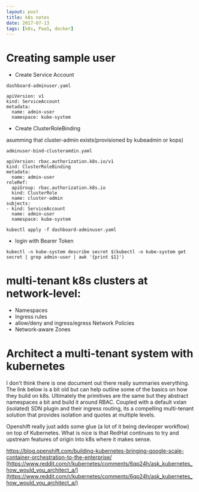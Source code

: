 ```yaml
---
layout: post
title: k8s notes
date: 2017-07-13
tags: [k8s, PaaS, docker]
---
```


# Creating sample user

* Create Service Account

`dashboard-adminuser.yaml`

```
apiVersion: v1
kind: ServiceAccount
metadata:
  name: admin-user
  namespace: kube-system
```

* Create ClusterRoleBinding

asumming that cluster-admin exists(provisioned by kubeadmin or kops)

`adminuser-bind-clusteramdin.yaml`

```
apiVersion: rbac.authorization.k8s.io/v1
kind: ClusterRoleBinding
metadata:
  name: admin-user
roleRef:
  apiGroup: rbac.authorization.k8s.io
  kind: ClusterRole
  name: cluster-admin
subjects:
- kind: ServiceAccount
  name: admin-user
  namespace: kube-system
```

```
kubectl apply -f dashboard-adminuser.yaml
```

* login with Bearer Token

```
kubectl -n kube-system describe secret $(kubectl -n kube-system get secret | grep admin-user | awk '{print $1}')
```


# multi-tenant k8s clusters at network-level:

- Namespaces
- Ingress rules
- allow/deny and ingress/egress Network Policies
- Network-aware Zones

# Architect a multi-tenant system with kubernetes
I don't think there is one document out there really summaries everything. The link below is a bit old but can help outline some of the basics on how they build on k8s. Ultimately the primitives are the same but they abstract namespaces a bit and build it around RBAC. Coupled with a default vxlan (isolated) SDN plugin and their ingress routing, its a compelling multi-tenant solution that provides isolation and quotes at multiple levels.

Openshift really just adds some glue (a lot of it being devleoper workflow) on top of Kubernetes. What is nice is that RedHat continues to try and upstream features of origin into k8s where it makes sense.

https://blog.openshift.com/building-kubernetes-bringing-google-scale-container-orchestration-to-the-enterprise/
[https://www.reddit.com/r/kubernetes/comments/6qp24h/ask_kubernetes_how_would_you_architect_a/](https://www.reddit.com/r/kubernetes/comments/6qp24h/ask_kubernetes_how_would_you_architect_a/)
